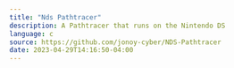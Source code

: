 ```yaml
---
title: "Nds Pathtracer"
description: A Pathtracer that runs on the Nintendo DS
language: c
source: https://github.com/jonoy-cyber/NDS-Pathtracer
date: 2023-04-29T14:16:50-04:00
---
```

